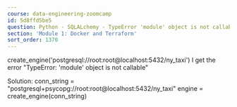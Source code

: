 ```yaml
---
course: data-engineering-zoomcamp
id: 5d8ffd5be5
question: Python - SQLALchemy - TypeError 'module' object is not callable
section: 'Module 1: Docker and Terraform'
sort_order: 1370
---
```


create_engine('postgresql://root:root@localhost:5432/ny_taxi')  I get the error "TypeError: 'module' object is not callable"

Solution:
conn_string = "postgresql+psycopg://root:root@localhost:5432/ny_taxi"
engine = create_engine(conn_string)

